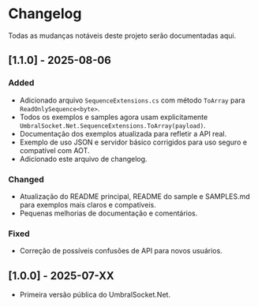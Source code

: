# Changelog

Todas as mudanças notáveis deste projeto serão documentadas aqui.

## [1.1.0] - 2025-08-06
### Added
- Adicionado arquivo `SequenceExtensions.cs` com método `ToArray` para `ReadOnlySequence<byte>`.
- Todos os exemplos e samples agora usam explicitamente `UmbralSocket.Net.SequenceExtensions.ToArray(payload)`.
- Documentação dos exemplos atualizada para refletir a API real.
- Exemplo de uso JSON e servidor básico corrigidos para uso seguro e compatível com AOT.
- Adicionado este arquivo de changelog.

### Changed
- Atualização do README principal, README do sample e SAMPLES.md para exemplos mais claros e compatíveis.
- Pequenas melhorias de documentação e comentários.

### Fixed
- Correção de possíveis confusões de API para novos usuários.

## [1.0.0] - 2025-07-XX
- Primeira versão pública do UmbralSocket.Net.
